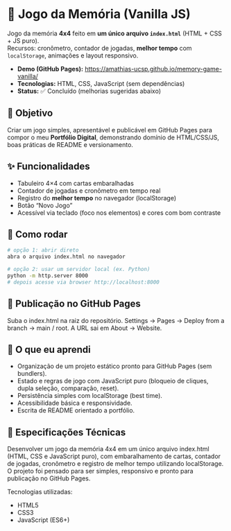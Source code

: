 # 🧠 Jogo da Memória (Vanilla JS)

Jogo da memória **4x4** feito em **um único arquivo `index.html`** (HTML + CSS + JS puro).  
Recursos: cronômetro, contador de jogadas, **melhor tempo** com `localStorage`, animações e layout responsivo.

- **Demo (GitHub Pages):** https://amathias-ucsp.github.io/memory-game-vanilla/  
- **Tecnologias:** HTML, CSS, JavaScript (sem dependências)  
- **Status:** ✅ Concluído (melhorias sugeridas abaixo)

## 🎯 Objetivo
Criar um jogo simples, apresentável e publicável em GitHub Pages para compor o meu **Portfólio Digital**, demonstrando domínio de HTML/CSS/JS, boas práticas de README e versionamento.

## ✨ Funcionalidades
- Tabuleiro 4×4 com cartas embaralhadas
- Contador de jogadas e cronômetro em tempo real
- Registro do **melhor tempo** no navegador (localStorage)
- Botão “Novo Jogo”
- Acessível via teclado (foco nos elementos) e cores com bom contraste

## 🧩 Como rodar
```bash
# opção 1: abrir direto
abra o arquivo index.html no navegador

# opção 2: usar um servidor local (ex. Python)
python -m http.server 8000
# depois acesse via browser http://localhost:8000
```

## 🚀 Publicação no GitHub Pages

Suba o index.html na raiz do repositório.
Settings → Pages → Deploy from a branch → main / root.
A URL sai em About → Website.

## 🧠 O que eu aprendi

- Organização de um projeto estático pronto para GitHub Pages (sem bundlers).
- Estado e regras de jogo com JavaScript puro (bloqueio de cliques, dupla seleção, comparação, reset).
- Persistência simples com localStorage (best time).
- Acessibilidade básica e responsividade.
- Escrita de README orientado a portfólio.

## 📌 Especificações Técnicas

Desenvolver um jogo da memória 4x4 em um único arquivo index.html (HTML, CSS e JavaScript puro), com embaralhamento de cartas, contador de jogadas, cronômetro e registro de melhor tempo utilizando localStorage.
O projeto foi pensado para ser simples, responsivo e pronto para publicação no GitHub Pages.

Tecnologias utilizadas:

- HTML5
- CSS3
- JavaScript (ES6+)


